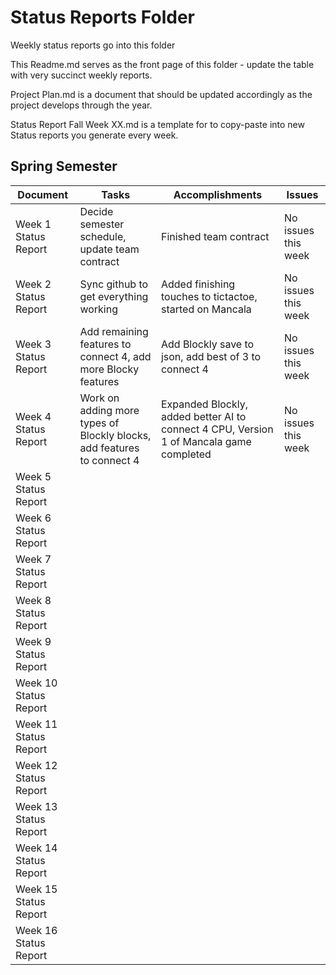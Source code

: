 # Status Reports Folder
Weekly status reports go into this folder

This Readme.md serves as the front page of this folder - update the table with very succinct weekly reports.

Project Plan.md is a document that should be updated accordingly as the project develops through the year.

Status Report Fall Week XX.md is a template for to copy-paste into new Status reports you generate every week.

## Spring Semester

| Document | Tasks | Accomplishments| Issues |
|---|---|---|---|
| Week 1 Status Report | Decide semester schedule, update team contract | Finished team contract | No issues this week |
| Week 2 Status Report | Sync github to get everything working | Added finishing touches to tictactoe, started on Mancala | No issues this week|
| Week 3 Status Report | Add remaining features to connect 4, add more Blocky features | Add Blockly save to json, add best of 3 to connect 4 | No issues this week |
| Week 4 Status Report | Work on adding more types of Blockly blocks, add features to connect 4 | Expanded Blockly, added better AI to connect 4 CPU, Version 1 of Mancala game completed | No issues this week |
| Week 5 Status Report | | | |
| Week 6 Status Report | | | |
| Week 7 Status Report | | | |
| Week 8 Status Report | | | |
| Week 9 Status Report | | | |
| Week 10 Status Report | | | |
| Week 11 Status Report | | | |
| Week 12 Status Report | | | |
| Week 13 Status Report | | | |
| Week 14 Status Report | | | |
| Week 15 Status Report | | | |
| Week 16 Status Report | | | |
